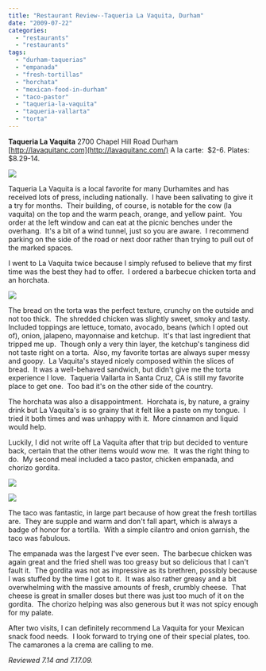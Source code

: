```yaml
---
title: "Restaurant Review--Taqueria La Vaquita, Durham"
date: "2009-07-22"
categories: 
  - "restaurants"
  - "restaurants"
tags: 
  - "durham-taquerias"
  - "empanada"
  - "fresh-tortillas"
  - "horchata"
  - "mexican-food-in-durham"
  - "taco-pastor"
  - "taqueria-la-vaquita"
  - "taqueria-vallarta"
  - "torta"
---
```


**Taqueria La Vaquita** 2700 Chapel Hill Road Durham [http://lavaquitanc.com](http://lavaquitanc.com/) A la carte:  $2-6. Plates:  $8.29-14.

![](http://www.thegourmez.com/gourmez/photos/lavaquita.jpg)

Taqueria La Vaquita is a local favorite for many Durhamites and has received lots of press, including nationally.  I have been salivating to give it a try for months.  Their building, of course, is notable for the cow (la vaquita) on the top and the warm peach, orange, and yellow paint.  You order at the left window and can eat at the picnic benches under the overhang.  It's a bit of a wind tunnel, just so you are aware.  I recommend parking on the side of the road or next door rather than trying to pull out of the marked spaces.

I went to La Vaquita twice because I simply refused to believe that my first time was the best they had to offer.  I ordered a barbecue chicken torta and an horchata.

![](http://www.thegourmez.com/gourmez/photos/lavaquitatorta.jpg)

The bread on the torta was the perfect texture, crunchy on the outside and not too thick.  The shredded chicken was slightly sweet, smoky and tasty.  Included toppings are lettuce, tomato, avocado, beans (which I opted out of), onion, jalapeno, mayonnaise and ketchup.  It's that last ingredient that tripped me up.  Though only a very thin layer, the ketchup's tanginess did not taste right on a torta.  Also, my favorite tortas are always super messy and goopy.  La Vaquita's stayed nicely composed within the slices of bread.  It was a well-behaved sandwich, but didn't give me the torta experience I love.  Taqueria Vallarta in Santa Cruz, CA is still my favorite place to get one.  Too bad it's on the other side of the country.

The horchata was also a disappointment.  Horchata is, by nature, a grainy drink but La Vaquita's is so grainy that it felt like a paste on my tongue.  I tried it both times and was unhappy with it.  More cinnamon and liquid would help.

Luckily, I did not write off La Vaquita after that trip but decided to venture back, certain that the other items would wow me.  It was the right thing to do.  My second meal included a taco pastor, chicken empanada, and chorizo gordita.

![](http://www.thegourmez.com/gourmez/photos/tacoempanada.jpg)

![](http://www.thegourmez.com/gourmez/photos/chorizogordita.jpg)

The taco was fantastic, in large part because of how great the fresh tortillas are.  They are supple and warm and don't fall apart, which is always a badge of honor for a tortilla.  With a simple cilantro and onion garnish, the taco was fabulous.

The empanada was the largest I've ever seen.  The barbecue chicken was again great and the fried shell was too greasy but so delicious that I can't fault it.  The gordita was not as impressive as its brethren, possibly because I was stuffed by the time I got to it.  It was also rather greasy and a bit overwhelming with the massive amounts of fresh, crumbly cheese.  That cheese is great in smaller doses but there was just too much of it on the gordita.  The chorizo helping was also generous but it was not spicy enough for my palate.

After two visits, I can definitely recommend La Vaquita for your Mexican snack food needs.  I look forward to trying one of their special plates, too.  The camarones a la crema are calling to me.

_Reviewed 7.14 and 7.17.09._
